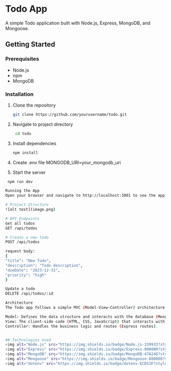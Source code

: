 # Todo App

A simple Todo application built with Node.js, Express, MongoDB, and Mongoose.

## Getting Started

### Prerequisites

- Node.js
- npm
- MongoDB

### Installation

1. Clone the repository
   ```sh
   git clone https://github.com/yourusername/todo.git

2. Navigate to project directory
     ```sh
      cd todo

3. Install dependencies
    ```sh
   npm install

4. Create .env file
MONGODB_URI=your_mongodb_uri

5. Start the server
  ```sh
   npm run dev

Running the App
Open your browser and navigate to http://localhost:3001 to see the app in action.

# Project Structure
![alt text](image.png)

# API Endpoints
Get all todos
GET /api/todos

# Create a new todo
POST /api/todos

request body:
{
  "title": "New Todo",
  "description": "Todo description",
  "dueDate": "2023-12-31",
  "priority": "high"
}

Update a todo
DELETE /api/todos/:id

Architecture
The Todo app follows a simple MVC (Model-View-Controller) architecture:

Model: Defines the data structure and interacts with the database (Mongoose models).
View: The client-side code (HTML, CSS, JavaScript) that interacts with the user.
Controller: Handles the business logic and routes (Express routes).


## Technologies Used
<img alt="Node.js" src="https://img.shields.io/badge/Node.js-339933?style=for-the-badge&amp;logo=nodedotjs&amp;logoColor=white">
<img alt="Express" src="https://img.shields.io/badge/Express-000000?style=for-the-badge&amp;logo=express&amp;logoColor=white">
<img alt="MongoDB" src="https://img.shields.io/badge/MongoDB-47A248?style=for-the-badge&amp;logo=mongodb&amp;logoColor=white">
<img alt="Mongoose" src="https://img.shields.io/badge/Mongoose-880000?style=for-the-badge&amp;logo=mongoose&amp;logoColor=white">
<img alt="dotenv" src="https://img.shields.io/badge/dotenv-ECD53F?style=for-the-badge&amp;logo=dotenv&amp;logoColor=black">

